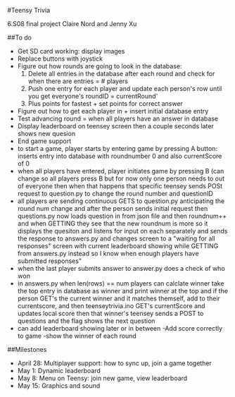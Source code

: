 #Teensy Trivia

6.S08 final project
Claire Nord and Jenny Xu

##To do
- Get SD card working: display images
- Replace buttons with joystick
- Figure out how rounds are going to look in the database: 
    1. Delete all entries in the database after each round and check for when there are entries = # players
    2. Push one entry for each player and update each person's row until you get everyone's roundID = currentRound'
    3. Plus points for fastest + set points for correct answer
- Figure out how to get each player in + insert initial database entry
- Test advancing round = when all players have an answer in database 
- Display leaderboard on teensey screen then a couple seconds later shows new quesion
- End game support
- to start a game, player starts by entering game by pressing A button: inserts entry into database with roundnumber 0 and also currentScore of 0
- when all players have entered, player initiates game by pressing B (can change so all players press B but for now only one person needs to out of everyone then when that happens that specific teensey sends POSt request to question.py to change the round number and questionID
- all players are sending continuous GETS to question.py anticipating the round num change and after the person sends initial request then questions.py now loads question in from json file and then roundnum++ and when GETTING they see that the new roundnum is more so it displays the quesiton and listens for input on each separately and sends the response to answers.py and changes screen to a "waiting for all responses" screen with current leaderboard showing while GETTING from answers.py instead so I know when enough players have submitted responses"
- when the last player submits answer to answer.py does a check of who won
- in answers.py when len(rows) == num players can calclate winner take the top entry in database as winner and print winner at the top and if the person GET's the current winner and it matches themself, add to their currentscore, and then teenseytrivia.ino GET's currentScore and updates local score then that winner's teensey sends a POST to questions and the flag shows the next question 
- can add leaderboard showing later or in between
-Add score correctly to game
-show the winner of each round

##Milestones
- April 28: Multiplayer support: how to sync up, join a game together
- May 1: Dynamic leaderboard
- May 8: Menu on Teensy: join new game, view leaderboard
- May 15: Graphics and sound
